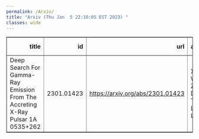 ```yaml
---
permalink: /Arxiv/
title: "Arxiv (Thu Jan  5 22:10:05 EST 2023) "
classes: wide
---
```

<table border="1" class="dataframe">
  <thead>
    <tr style="text-align: right;">
      <th>title</th>
      <th>id</th>
      <th>url</th>
      <th>authors</th>
      <th>Local Authors</th>
    </tr>
  </thead>
  <tbody>
    <tr>
      <td>Deep Search For Gamma-Ray Emission From The Accreting X-Ray Pulsar 1A   0535+262</td>
      <td>2301.01423</td>
      <td><a href="https://arxiv.org/abs/2301.01423" target="_blank">https://arxiv.org/abs/2301.01423</a></td>
      <td>X. Hou, W. Zhang, D. F. Torres, L. Ji, J. Li</td>
      <td>Jung-Tsung Li</td>
    </tr>
  </tbody>
</table>